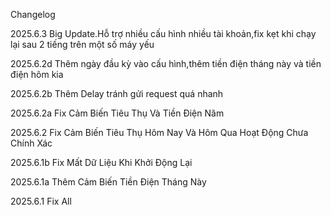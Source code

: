 Changelog

2025.6.3
Big Update.Hỗ trợ nhiều cấu hình nhiều tài khoản,fix kẹt khi chạy lại sau 2 tiếng trên một số máy yếu

2025.6.2d
Thêm ngày đầu kỳ vào cấu hình,thêm tiền điện tháng này và tiền điện hôm kia

2025.6.2b
Thêm Delay tránh gửi request quá nhanh

2025.6.2a
Fix Cảm Biến Tiêu Thụ Và Tiền Điện Năm

2025.6.2
Fix Cảm Biến Tiêu Thụ Hôm Nay Và Hôm Qua Hoạt Động Chưa Chính Xác

2025.6.1b
Fix Mất Dữ Liệu Khi Khởi Động Lại

2025.6.1a
Thêm Cảm Biến Tiền Điện Tháng Này

2025.6.1
Fix All

